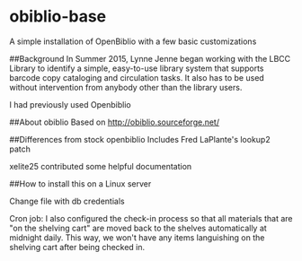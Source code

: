 # obiblio-base
A simple installation of OpenBiblio with a few basic customizations

##Background
In Summer 2015, Lynne Jenne began working with the LBCC Library to identify a simple, easy-to-use library system that supports barcode copy cataloging and circulation tasks.  It also has to be used without intervention from anybody other than the library users.

I had previously used Openbiblio

##About obiblio
Based on http://obiblio.sourceforge.net/



##Differences from stock openbiblio
Includes Fred LaPlante's lookup2 patch

xelite25 contributed some helpful documentation


##How to install this on a Linux server

Change file with db credentials

Cron job: I also configured the check-in process so that all materials that are
"on the shelving cart" are moved back to the shelves automatically at
midnight daily.  This way, we won't have any items languishing on the
shelving cart after being checked in.
